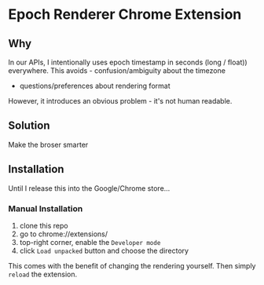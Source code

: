 # Epoch Renderer Chrome Extension

## Why

In our APIs, I intentionally uses epoch timestamp in seconds (long / float)) everywhere. This avoids - confusion/ambiguity about the timezone
- questions/preferences about rendering format

However, it introduces an obvious problem - it's not human readable.


## Solution

Make the broser smarter



## Installation

Until I release this into the Google/Chrome store...


### Manual Installation

1. clone this repo
2. go to chrome://extensions/
3. top-right corner, enable the `Developer mode`
4. click `Load unpacked` button and choose the directory

This comes with the benefit of changing the rendering yourself. Then simply `reload` the extension.

